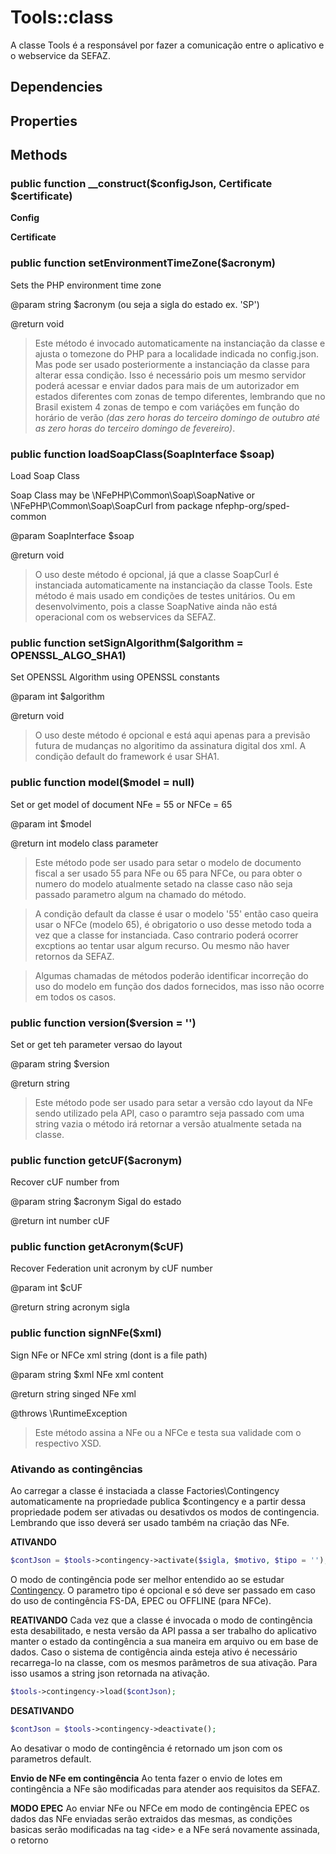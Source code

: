 # Tools::class

A classe Tools é a responsável por fazer a comunicação entre o aplicativo e o webservice da SEFAZ.

## Dependencies



## Properties





## Methods

### public function __construct($configJson, Certificate $certificate)

**Config**

**Certificate**


### public function setEnvironmentTimeZone($acronym)
Sets the PHP environment time zone

@param string $acronym (ou seja a sigla do estado ex. 'SP')

@return void

>Este método é invocado automaticamente na instanciação da classe e ajusta o tomezone do PHP para a localidade indicada no config.json.
Mas pode ser usado posteriormente a instanciação da classe para alterar essa condição. Isso é necessário pois um mesmo servidor poderá acessar e enviar dados para mais de um autorizador em estados diferentes com zonas de tempo diferentes, lembrando que no Brasil existem 4 zonas de tempo e com variáções em função do horário de verão *(das zero horas do terceiro domingo de outubro até as zero horas do terceiro domingo de fevereiro)*.

### public function loadSoapClass(SoapInterface $soap)
Load Soap Class

Soap Class may be \NFePHP\Common\Soap\SoapNative or \NFePHP\Common\Soap\SoapCurl from package nfephp-org/sped-common

@param SoapInterface $soap

@return void

>O uso deste método é opcional, já que a classe SoapCurl é instanciada automaticamente na instanciação da classe Tools. Este método é mais usado em condições de testes unitários. Ou em desenvolvimento, pois a classe SoapNative ainda não está operacional com os webservices da SEFAZ.

### public function setSignAlgorithm($algorithm = OPENSSL_ALGO_SHA1)
Set OPENSSL Algorithm using OPENSSL constants

@param int $algorithm

@return void

>O uso deste método é opcional e está aqui apenas para a previsão futura de mudanças no algoritimo da assinatura digital dos xml. A condição default do framework é usar SHA1.

### public function model($model = null)
Set or get model of document NFe = 55 or NFCe = 65

@param int $model

@return int modelo class parameter

>Este método pode ser usado para setar o modelo de documento fiscal a ser usado 55 para NFe ou 65 para NFCe, ou para obter o numero do modelo atualmente setado na classe caso não seja passado parametro algum na chamado do método.

>A condição default da classe é usar o modelo '55' então caso queira usar o NFCe (modelo 65), é obrigatorio o uso desse metodo toda a vez que a classe for instanciada. Caso contrario poderá ocorrer excptions ao tentar usar algum recurso. Ou mesmo não haver retornos da SEFAZ.

>Algumas chamadas de métodos poderão identificar incorreção do uso do modelo em função dos dados fornecidos, mas isso não ocorre em todos os casos.

### public function version($version = '')
Set or get teh parameter versao do layout 

@param string $version

@return string

>Este método pode ser usado para setar a versão cdo layout da NFe sendo utilizado pela API, caso o paramtro seja passado com uma string vazia o método irá retornar a versão atualmente setada na classe.

### public function getcUF($acronym)
Recover cUF number from 

@param string $acronym Sigal do estado

@return int number cUF

### public function getAcronym($cUF)
Recover Federation unit acronym by cUF number

@param int $cUF

@return string acronym sigla

### public function signNFe($xml)
Sign NFe or NFCe xml string (dont is a file path)

@param  string  $xml NFe xml content

@return string singed NFe xml

@throws \RuntimeException

>Este método assina a NFe ou a NFCe e testa sua validade com o respectivo XSD.

### Ativando as contingências
Ao carregar a classe é instaciada a classe Factories\Contingency automaticamente na propriedade publica $contingency e a partir dessa propriedade podem ser ativadas ou desativdos os modos de contingencia. Lembrando que isso deverá ser usado também na criação das NFe.

**ATIVANDO**
```php
$contJson = $tools->contingency->activate($sigla, $motivo, $tipo = '');
```
O modo de contingência pode ser melhor entendido ao se estudar [Contingency](Contingency.md). O parametro tipo é opcional e só deve ser passado em caso do uso de contingência FS-DA, EPEC ou OFFLINE (para NFCe).

**REATIVANDO**
Cada vez que a classe é invocada o modo de contingência esta desabilitado, e nesta versão da API passa a ser trabalho do aplicativo manter o estado da contingência a sua maneira em arquivo ou em base de dados. Caso o sistema de contigência ainda esteja ativo é necessário recarrega-lo na classe, com os mesmos parâmetros de sua ativação. Para isso usamos a string json retornada na ativação.

```php
$tools->contingency->load($contJson);
```

**DESATIVANDO**
```php
$contJson = $tools->contingency->deactivate();
```
Ao desativar o modo de contingência é retornado um json com os parametros default.

**Envio de NFe em contingência**
Ao tenta fazer o envio de lotes em contingência a NFe são modificadas para atender aos requisitos da SEFAZ.

**MODO EPEC**
Ao enviar NFe ou NFCe em modo de contingência EPEC os dados das NFe enviadas serão extraidos das mesmas, as condições basicas serão modificadas na tag &lt;ide&gt; e a NFe será novamente assinada, o retorno 







